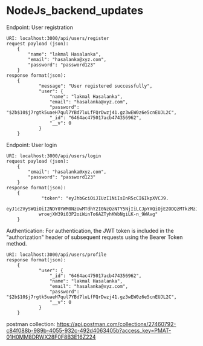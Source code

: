 # NodeJs_backend_updates

Endpoint: User registration
	
	URI: localhost:3000/api/users/register
	request payload (json): 
		{
			"name": "lakmal Hasalanka",
			"email": "hasalanka@xyz.com",
			"password": "password123"
		}
	response format(json):
		{
    			"message": "User registered successfully",
    			"user": {
        			"name": "lakmal Hasalanka",
        			"email": "hasalanka@xyz.com",
        			"password": "$2b$10$j7rgtk5uaeH7qul7YBd7luLfFQrDwzj41.gz3wEW0z6e5cnEUJL2C",
        			"_id": "6464ac475017acb474356962",
        			"__v": 0
    			}
		}


Endpoint: User login

	URI: localhost:3000/api/users/login
	request payload (json): 
		{
			"email": "hasalanka@xyz.com",
  			"password": "password123"
		}
	response format(json):
		{
    			 "token": "eyJhbGciOiJIUzI1NiIsInR5cCI6IkpXVCJ9.
				eyJ1c2VySWQiOiI2NDY0YWM0NzUwMTdhY2I0NzQzNTY5NjIiLCJpYXQiOjE2ODQzMTkzMzJ9.
				wroejXW39i03P2oiWinTo6AZTyhKWbNgiLK-n_9WAvg"
		}


Authentication: For authentication, the JWT token is included in the "authorization" header of subsequent requests using the Bearer Token method.
	
	URI: localhost:3000/api/users/profile
	response format(json):
		{
    			"user": {
        			"_id": "6464ac475017acb474356962",
        			"name": "lakmal Hasalanka",
        			"email": "hasalanka@xyz.com",
        			"password": "$2b$10$j7rgtk5uaeH7qul7YBd7luLfFQrDwzj41.gz3wEW0z6e5cnEUJL2C",
        			"__v": 0
    			}
		}
    
postman collection: https://api.postman.com/collections/27460792-c84f088b-989b-4055-932c-492d4063405b?access_key=PMAT-01H0MM8DRWX28F0F8B3E16Z224
